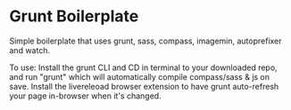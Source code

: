 Grunt Boilerplate
================

Simple boilerplate that uses grunt, sass, compass, imagemin, autoprefixer and watch. 

To use: Install the grunt CLI and CD in terminal to your downloaded repo, and run "grunt" which will automatically compile compass/sass & js on save. Install the livereleoad browser extension to have grunt auto-refresh your page in-browser when it's changed.